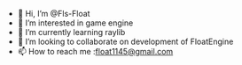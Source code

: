 - 👋 Hi, I’m @Fls-Float
- 👀 I’m interested in game engine
- 🌱 I’m currently learning raylib
- 💞️ I’m looking to collaborate on development of FloatEngine
- 📫 How to reach me :float1145@gmail.com

<!---
Fls-Float/Fls-Float is a ✨ special ✨ repository because its `README.md` (this file) appears on your GitHub profile.
You can click the Preview link to take a look at your changes.
--->
